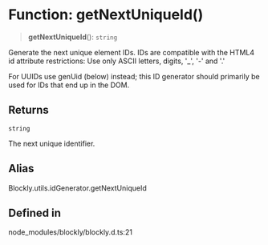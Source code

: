# Function: getNextUniqueId()

> **getNextUniqueId**(): `string`

Generate the next unique element IDs.
IDs are compatible with the HTML4 id attribute restrictions:
Use only ASCII letters, digits, '\_', '-' and '.'

For UUIDs use genUid (below) instead; this ID generator should
primarily be used for IDs that end up in the DOM.

## Returns

`string`

The next unique identifier.

## Alias

Blockly.utils.idGenerator.getNextUniqueId

## Defined in

node_modules/blockly/blockly.d.ts:21
